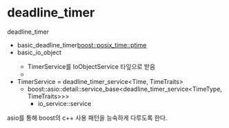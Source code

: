 # deadline_timer 

deadline_timer 
 - basic_deadline_timer<boost::posix_time::ptime> 
 - basic_io_object<TimerService> 
   - TimerService를 IoObjectService 타잎으로 받음 
   - 
 - TimerService = deadline_timer_service<Time, TimeTraits> 
   - boost::asio::detail::service_base<deadline_timer_service<TimeType, TimeTraits>>>
     - io_service::service 


asio를 통해 boost의 c++ 사용 패턴을 능숙하게 다루도록 한다. 

